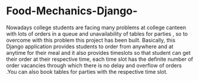 # Food-Mechanics-Django-
Nowadays college students are facing many problems at college canteen with lots of orders in a queue and unavailability of tables for parties , so to overcome with this problem this project has been built. Basically, this Django application provides students to order from anywhere and at anytime for their meal and it also provides timeslots so that student can get their order at their respective time, each time slot has the definite number of order vacancies through which there is no delay and overflow of orders .You can also book tables for parties with the respective time slot.
